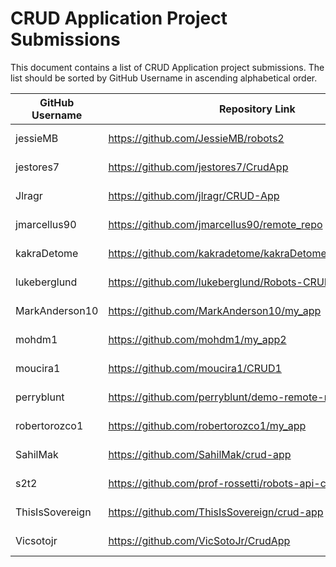 # CRUD Application Project Submissions

This document contains a list of CRUD Application project submissions. The list should be sorted by GitHub Username in ascending alphabetical order.

**GitHub Username** | **Repository Link** | **Project Link**
--- | --- | ---
jessieMB | https://github.com/JessieMB/robots2 | https://still-fortress-80446.herokuapp.com/
jestores7 | https://github.com/jestores7/CrudApp | https://desolate-sea-92022.herokuapp.com/
Jlragr | https://github.com/jlragr/CRUD-App |  https://powerful-hollows-55656.herokuapp.com/
jmarcellus90 |  https://github.com/jmarcellus90/remote_repo | https://cryptic-temple-78976.herokuapp.com/
kakraDetome | https://github.com/kakradetome/kakraDetomeCrudApplication/ | https://calm-sea-12769.herokuapp.com/
lukeberglund | https://github.com/lukeberglund/Robots-CRUD-App | https://final-robots-crud-app.herokuapp.com/
MarkAnderson10 | https://github.com/MarkAnderson10/my_app | https://ancient-journey-28973.herokuapp.com/
mohdm1 | https://github.com/mohdm1/my_app2 | https://limitless-coast-74899.herokuapp.com/robots
moucira1 | https://github.com/moucira1/CRUD1 | https://quiet-mesa-12831.herokuapp.com/
perryblunt | https://github.com/perryblunt/demo-remote-repo | https://tranquil-taiga-10650.herokuapp.com
robertorozco1 | https://github.com/robertorozco1/my_app | https://infinite-scrubland-92086.herokuapp.com/robots
SahilMak | https://github.com/SahilMak/crud-app | http://crud-app.sahilmak.tech/
s2t2 | https://github.com/prof-rossetti/robots-api-client-express | https://desolate-hollows-92771.herokuapp.com/
ThisIsSovereign | https://github.com/ThisIsSovereign/crud-app | https://gentle-chamber-63927.herokuapp.com/
Vicsotojr| https://github.com/VicSotoJr/CrudApp | https://soto-crudapp.herokuapp.com/
